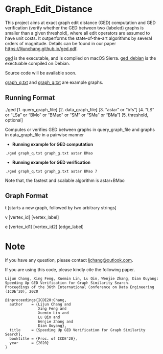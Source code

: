 # Graph_Edit_Distance

This project aims at exact graph edit distance (GED) computation and GED verification (verify whether the GED between two  (labeled) graphs is smaller than a given threshold), where all edit operators are assumed to have unit costs. It outperforms the state-of-the-art algorithms by several orders of magnitude. Details can be found in our paper https://lijunchang.github.io/ged.pdf.

[ged](ged) is the executable, and is compiled on macOS Sierra. [ged_debian](ged_debian) is the exectuable compiled on Debian. 

Source code will be available soon.

[graph_q.txt](graph_q.txt) and [graph_g.txt](graph_g.txt) are example graphs.

## Running Format 
./ged [1. query_graph_file] [2. data_graph_file] [3. “astar” or “bfs”] [4. “LS” or “LSa” or “BMo” or “BMao” or “SM” or “SMa” or “BMa”] [5. threshold, optional]

Computes or verifies GED between graphs in query_graph_file and graphs in data_graph_file in a pairwise manner

* **Running example for GED computation**
```
./ged graph_q.txt graph_g.txt astar BMao
```
* **Running example for GED verification**
```
./ged graph_q.txt graph_g.txt astar BMao 7
```
Note that, the fastest and scalable algorithm is astar+BMao

## Graph Format
t [starts a new graph, followed by two arbitrary strings]

v [vertex_id] [vertex_label]

e [vertex_id1] [vertex_id2] [edge_label]

# Note
If you have any question, please contact ljchang@outlook.com.

If you are using this code, please kindly cite the following paper.
```
Lijun Chang, Xing Feng, Xuemin Lin, Lu Qin, Wenjie Zhang, Dian Ouyang:
Speeding Up GED Verification for Graph Similarity Search.
Proceedings of the 36th International Conference on Data Engineering (ICDE’20), 2020
```

```
@inproceedings{ICDE20:Chang,
  author    = {Lijun Chang and
               Xing Feng and
               Xuemin Lin and
               Lu Qin and
               Wenjie Zhang and
               Dian Ouyang},
  title     = {Speeding Up GED Verification for Graph Similarity Search},
  booktitle = {Proc. of ICDE'20},
  year      = {2020}
}
```
